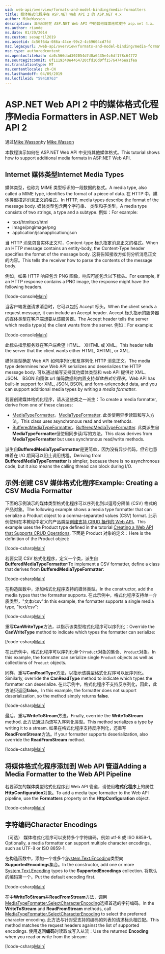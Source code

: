 ```yaml
---
uid: web-api/overview/formats-and-model-binding/media-formatters
title: 媒体格式化程序在 ASP.NET Web API 2 的 ASP.NET 4.x
author: MikeWasson
description: 演示如何在 ASP.NET Web API 中的其他媒体格式支持 asp.net 4.x。
ms.author: riande
ms.date: 01/20/2014
ms.custom: seoapril2019
ms.assetid: 4c56f64a-086a-44ce-99c2-4c69604cd7fd
msc.legacyurl: /web-api/overview/formats-and-model-binding/media-formatters
msc.type: authoredcontent
ms.openlocfilehash: da0c566dad302054d7d0a6435e4c6df178c64772
ms.sourcegitcommit: 0f1119340e4464720cfd16d0ff15764746ea1fea
ms.translationtype: MT
ms.contentlocale: zh-CN
ms.lasthandoff: 04/09/2019
ms.locfileid: "59418763"
---
```

# <a name="media-formatters-in-aspnet-web-api-2"></a><span data-ttu-id="b6661-103">ASP.NET Web API 2 中的媒体格式化程序</span><span class="sxs-lookup"><span data-stu-id="b6661-103">Media Formatters in ASP.NET Web API 2</span></span>

<span data-ttu-id="b6661-104">通过[Mike Wasson](https://github.com/MikeWasson)</span><span class="sxs-lookup"><span data-stu-id="b6661-104">by [Mike Wasson](https://github.com/MikeWasson)</span></span>

<span data-ttu-id="b6661-105">本教程演示如何在 ASP.NET Web API 中支持其他媒体格式。</span><span class="sxs-lookup"><span data-stu-id="b6661-105">This tutorial shows how to support additional media formats in ASP.NET Web API.</span></span>

## <a name="internet-media-types"></a><span data-ttu-id="b6661-106">Internet 媒体类型</span><span class="sxs-lookup"><span data-stu-id="b6661-106">Internet Media Types</span></span>

<span data-ttu-id="b6661-107">媒体类型，也称为 MIME 类型标识的一段数据的格式。</span><span class="sxs-lookup"><span data-stu-id="b6661-107">A media type, also called a MIME type, identifies the format of a piece of data.</span></span> <span data-ttu-id="b6661-108">在 HTTP 中，媒体类型描述消息正文的格式。</span><span class="sxs-lookup"><span data-stu-id="b6661-108">In HTTP, media types describe the format of the message body.</span></span> <span data-ttu-id="b6661-109">媒体类型包含两个字符串、 类型和子类型。</span><span class="sxs-lookup"><span data-stu-id="b6661-109">A media type consists of two strings, a type and a subtype.</span></span> <span data-ttu-id="b6661-110">例如：</span><span class="sxs-lookup"><span data-stu-id="b6661-110">For example:</span></span>

- <span data-ttu-id="b6661-111">text/html</span><span class="sxs-lookup"><span data-stu-id="b6661-111">text/html</span></span>
- <span data-ttu-id="b6661-112">image/png</span><span class="sxs-lookup"><span data-stu-id="b6661-112">image/png</span></span>
- <span data-ttu-id="b6661-113">application/json</span><span class="sxs-lookup"><span data-stu-id="b6661-113">application/json</span></span>

<span data-ttu-id="b6661-114">当 HTTP 消息包含实体正文时，Content-type 标头指定消息正文的格式。</span><span class="sxs-lookup"><span data-stu-id="b6661-114">When an HTTP message contains an entity-body, the Content-Type header specifies the format of the message body.</span></span> <span data-ttu-id="b6661-115">这将告知接收方如何分析消息正文的内容。</span><span class="sxs-lookup"><span data-stu-id="b6661-115">This tells the receiver how to parse the contents of the message body.</span></span>

<span data-ttu-id="b6661-116">例如，如果 HTTP 响应包含 PNG 图像，响应可能包含以下标头。</span><span class="sxs-lookup"><span data-stu-id="b6661-116">For example, if an HTTP response contains a PNG image, the response might have the following headers.</span></span>

[!code-console[Main](media-formatters/samples/sample1.cmd)]

<span data-ttu-id="b6661-117">当客户端发送请求消息时，它可以包括 Accept 标头。</span><span class="sxs-lookup"><span data-stu-id="b6661-117">When the client sends a request message, it can include an Accept header.</span></span> <span data-ttu-id="b6661-118">Accept 标头指示的服务器的媒体类型在客户端想要从该服务器。</span><span class="sxs-lookup"><span data-stu-id="b6661-118">The Accept header tells the server which media type(s) the client wants from the server.</span></span> <span data-ttu-id="b6661-119">例如：</span><span class="sxs-lookup"><span data-stu-id="b6661-119">For example:</span></span>

[!code-console[Main](media-formatters/samples/sample2.cmd)]

<span data-ttu-id="b6661-120">此标头指示服务器在客户端希望 HTML、 XHTML 或 XML。</span><span class="sxs-lookup"><span data-stu-id="b6661-120">This header tells the server that the client wants either HTML, XHTML, or XML.</span></span>

<span data-ttu-id="b6661-121">媒体类型确定 Web API 如何序列化和反序列化 HTTP 消息正文。</span><span class="sxs-lookup"><span data-stu-id="b6661-121">The media type determines how Web API serializes and deserializes the HTTP message body.</span></span> <span data-ttu-id="b6661-122">可以通过编写支持其他媒体类型和 web API 提供对 XML、 JSON、 BSON 和窗体 url 编码数据的内置支持*媒体格式化程序*。</span><span class="sxs-lookup"><span data-stu-id="b6661-122">Web API has built-in support for XML, JSON, BSON, and form-urlencoded data, and you can support additional media types by writing a *media formatter*.</span></span>

<span data-ttu-id="b6661-123">若要创建媒体格式化程序，请从这些类之一派生：</span><span class="sxs-lookup"><span data-stu-id="b6661-123">To create a media formatter, derive from one of these classes:</span></span>

- <span data-ttu-id="b6661-124">[MediaTypeFormatter](https://msdn.microsoft.com/library/system.net.http.formatting.mediatypeformatter.aspx)。</span><span class="sxs-lookup"><span data-stu-id="b6661-124">[MediaTypeFormatter](https://msdn.microsoft.com/library/system.net.http.formatting.mediatypeformatter.aspx).</span></span> <span data-ttu-id="b6661-125">此类使用异步读取和写入方法。</span><span class="sxs-lookup"><span data-stu-id="b6661-125">This class uses asynchronous read and write methods.</span></span>
- <span data-ttu-id="b6661-126">[BufferedMediaTypeFormatter](https://msdn.microsoft.com/library/system.net.http.formatting.bufferedmediatypeformatter.aspx)。</span><span class="sxs-lookup"><span data-stu-id="b6661-126">[BufferedMediaTypeFormatter](https://msdn.microsoft.com/library/system.net.http.formatting.bufferedmediatypeformatter.aspx).</span></span> <span data-ttu-id="b6661-127">此类派生自**MediaTypeFormatter**但使用同步读/写的方法。</span><span class="sxs-lookup"><span data-stu-id="b6661-127">This class derives from **MediaTypeFormatter** but uses synchronous read/write methods.</span></span>

<span data-ttu-id="b6661-128">派生自**BufferedMediaTypeFormatter**是更简单，因为没有异步代码，但它也意味着在 I/O 期间可以阻止调用线程。</span><span class="sxs-lookup"><span data-stu-id="b6661-128">Deriving from **BufferedMediaTypeFormatter** is simpler, because there is no asynchronous code, but it also means the calling thread can block during I/O.</span></span>

## <a name="example-creating-a-csv-media-formatter"></a><span data-ttu-id="b6661-129">示例:创建 CSV 媒体格式化程序</span><span class="sxs-lookup"><span data-stu-id="b6661-129">Example: Creating a CSV Media Formatter</span></span>

<span data-ttu-id="b6661-130">下面的示例演示的媒体类型格式化程序可以序列化到以逗号分隔值 (CSV) 格式的产品对象。</span><span class="sxs-lookup"><span data-stu-id="b6661-130">The following example shows a media type formatter that can serialize a Product object to a comma-separated values (CSV) format.</span></span> <span data-ttu-id="b6661-131">此示例使用在本教程中定义的产品类型[创建支持 CRUD 操作的 Web API](../older-versions/creating-a-web-api-that-supports-crud-operations.md)。</span><span class="sxs-lookup"><span data-stu-id="b6661-131">This example uses the Product type defined in the tutorial [Creating a Web API that Supports CRUD Operations](../older-versions/creating-a-web-api-that-supports-crud-operations.md).</span></span> <span data-ttu-id="b6661-132">下面是 Product 对象的定义：</span><span class="sxs-lookup"><span data-stu-id="b6661-132">Here is the definition of the Product object:</span></span>

[!code-csharp[Main](media-formatters/samples/sample3.cs)]

<span data-ttu-id="b6661-133">若要实现 CSV 格式化程序，定义一个类，派生自**BufferedMediaTypeFormatter**:</span><span class="sxs-lookup"><span data-stu-id="b6661-133">To implement a CSV formatter, define a class that derives from **BufferedMediaTypeFormatter**:</span></span>

[!code-csharp[Main](media-formatters/samples/sample4.cs)]

<span data-ttu-id="b6661-134">在构造函数中，添加格式化程序支持的媒体类型。</span><span class="sxs-lookup"><span data-stu-id="b6661-134">In the constructor, add the media types that the formatter supports.</span></span> <span data-ttu-id="b6661-135">在此示例中，格式化程序支持单一介质类型，&quot;文本/csv&quot;:</span><span class="sxs-lookup"><span data-stu-id="b6661-135">In this example, the formatter supports a single media type, &quot;text/csv&quot;:</span></span>

[!code-csharp[Main](media-formatters/samples/sample5.cs)]

<span data-ttu-id="b6661-136">重写**CanWriteType**方法，以指示该类型格式化程序可以序列化：</span><span class="sxs-lookup"><span data-stu-id="b6661-136">Override the **CanWriteType** method to indicate which types the formatter can serialize:</span></span>

[!code-csharp[Main](media-formatters/samples/sample6.cs)]

<span data-ttu-id="b6661-137">在此示例中，格式化程序可以序列化单个`Product`对象的集合、`Product`对象。</span><span class="sxs-lookup"><span data-stu-id="b6661-137">In this example, the formatter can serialize single `Product` objects as well as collections of `Product` objects.</span></span>

<span data-ttu-id="b6661-138">同样，重写**CanReadType**方法，以指示该类型格式化程序可以反序列化。</span><span class="sxs-lookup"><span data-stu-id="b6661-138">Similarly, override the **CanReadType** method to indicate which types the formatter can deserialize.</span></span> <span data-ttu-id="b6661-139">在此示例中，格式化程序不支持反序列化，因此，此方法只返回**false**。</span><span class="sxs-lookup"><span data-stu-id="b6661-139">In this example, the formatter does not support deserialization, so the method simply returns **false**.</span></span>

[!code-csharp[Main](media-formatters/samples/sample7.cs)]

<span data-ttu-id="b6661-140">最后，重写**WriteToStream**方法。</span><span class="sxs-lookup"><span data-stu-id="b6661-140">Finally, override the **WriteToStream** method.</span></span> <span data-ttu-id="b6661-141">此方法通过向流写入序列化类型。</span><span class="sxs-lookup"><span data-stu-id="b6661-141">This method serializes a type by writing it to a stream.</span></span> <span data-ttu-id="b6661-142">如果在格式化程序支持反序列化，还重写**ReadFromStream**方法。</span><span class="sxs-lookup"><span data-stu-id="b6661-142">If your formatter supports deserialization, also override the **ReadFromStream** method.</span></span>

[!code-csharp[Main](media-formatters/samples/sample8.cs)]

## <a name="adding-a-media-formatter-to-the-web-api-pipeline"></a><span data-ttu-id="b6661-143">将媒体格式化程序添加到 Web API 管道</span><span class="sxs-lookup"><span data-stu-id="b6661-143">Adding a Media Formatter to the Web API Pipeline</span></span>

<span data-ttu-id="b6661-144">若要添加的媒体类型格式化程序到 Web API 管道，请使用**格式化程序**上的属性**HttpConfiguration**对象。</span><span class="sxs-lookup"><span data-stu-id="b6661-144">To add a media type formatter to the Web API pipeline, use the **Formatters** property on the **HttpConfiguration** object.</span></span>

[!code-csharp[Main](media-formatters/samples/sample9.cs)]

## <a name="character-encodings"></a><span data-ttu-id="b6661-145">字符编码</span><span class="sxs-lookup"><span data-stu-id="b6661-145">Character Encodings</span></span>

<span data-ttu-id="b6661-146">（可选） 媒体格式化程序可以支持多个字符编码，例如 utf-8 或 ISO 8859-1。</span><span class="sxs-lookup"><span data-stu-id="b6661-146">Optionally, a media formatter can support multiple character encodings, such as UTF-8 or ISO 8859-1.</span></span>

<span data-ttu-id="b6661-147">在构造函数中，添加一个或多个[System.Text.Encoding](https://msdn.microsoft.com/library/system.text.encoding.aspx)类型向**SupportedEncodings**集合。</span><span class="sxs-lookup"><span data-stu-id="b6661-147">In the constructor, add one or more [System.Text.Encoding](https://msdn.microsoft.com/library/system.text.encoding.aspx) types to the **SupportedEncodings** collection.</span></span> <span data-ttu-id="b6661-148">将默认的编码第一个。</span><span class="sxs-lookup"><span data-stu-id="b6661-148">Put the default encoding first.</span></span>

[!code-csharp[Main](media-formatters/samples/sample10.cs?highlight=6-7)]

<span data-ttu-id="b6661-149">在中**WriteToStream**并**ReadFromStream**方法，调用[MediaTypeFormatter.SelectCharacterEncoding](https://msdn.microsoft.com/library/hh969054.aspx)选择首选的字符编码。</span><span class="sxs-lookup"><span data-stu-id="b6661-149">In the **WriteToStream** and **ReadFromStream** methods, call [MediaTypeFormatter.SelectCharacterEncoding](https://msdn.microsoft.com/library/hh969054.aspx) to select the preferred character encoding.</span></span> <span data-ttu-id="b6661-150">此方法与针对受支持的编码的列表的请求标头相匹配。</span><span class="sxs-lookup"><span data-stu-id="b6661-150">This method matches the request headers against the list of supported encodings.</span></span> <span data-ttu-id="b6661-151">使用返回**编码**时读取或写入从流：</span><span class="sxs-lookup"><span data-stu-id="b6661-151">Use the returned **Encoding** when you read or write from the stream:</span></span>

[!code-csharp[Main](media-formatters/samples/sample11.cs?highlight=3,5)]
